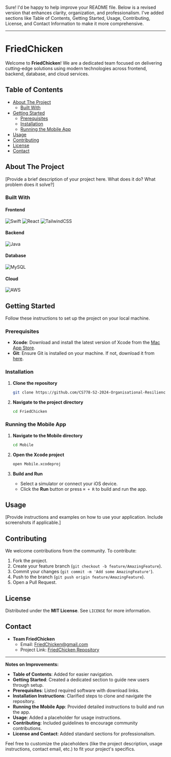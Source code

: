 Sure! I'd be happy to help improve your README file. Below is a revised version that enhances clarity, organization, and professionalism. I've added sections like Table of Contents, Getting Started, Usage, Contributing, License, and Contact Information to make it more comprehensive.

---

# FriedChicken

Welcome to **FriedChicken**! We are a dedicated team focused on delivering cutting-edge solutions using modern technologies across frontend, backend, database, and cloud services.

## Table of Contents

- [About The Project](#about-the-project)
  - [Built With](#built-with)
- [Getting Started](#getting-started)
  - [Prerequisites](#prerequisites)
  - [Installation](#installation)
  - [Running the Mobile App](#running-the-mobile-app)
- [Usage](#usage)
- [Contributing](#contributing)
- [License](#license)
- [Contact](#contact)

## About The Project

[Provide a brief description of your project here. What does it do? What problem does it solve?]

### Built With

#### Frontend

![Swift](https://img.shields.io/badge/Swift-F05138?style=for-the-badge&logo=swift&logoColor=white)
![React](https://img.shields.io/badge/React-20232A?style=for-the-badge&logo=react&logoColor=61DAFB)
![TailwindCSS](https://img.shields.io/badge/Tailwind_CSS-38B2AC?style=for-the-badge&logo=tailwind-css&logoColor=white)

#### Backend

![Java](https://img.shields.io/badge/Java-ED8B00?style=for-the-badge&logo=java&logoColor=white)

#### Database

![MySQL](https://img.shields.io/badge/MySQL-4479A1?style=for-the-badge&logo=mysql&logoColor=white)

#### Cloud

![AWS](https://img.shields.io/badge/AWS-232F3E?style=for-the-badge&logo=amazon-aws&logoColor=white)

## Getting Started

Follow these instructions to set up the project on your local machine.

### Prerequisites

- **Xcode**: Download and install the latest version of Xcode from the [Mac App Store](https://apps.apple.com/us/app/xcode/id497799835?mt=12).
- **Git**: Ensure Git is installed on your machine. If not, download it from [here](https://git-scm.com/downloads).

### Installation

1. **Clone the repository**

   ```bash
   git clone https://github.com/CS778-S2-2024-Organisational-Resilience/FriedChicken.git
   ```

2. **Navigate to the project directory**

   ```bash
   cd FriedChicken
   ```

### Running the Mobile App

1. **Navigate to the Mobile directory**

   ```bash
   cd Mobile
   ```

2. **Open the Xcode project**

   ```bash
   open Mobile.xcodeproj
   ```

3. **Build and Run**

   - Select a simulator or connect your iOS device.
   - Click the **Run** button or press `⌘ + R` to build and run the app.

## Usage

[Provide instructions and examples on how to use your application. Include screenshots if applicable.]

## Contributing

We welcome contributions from the community. To contribute:

1. Fork the project.
2. Create your feature branch (`git checkout -b feature/AmazingFeature`).
3. Commit your changes (`git commit -m 'Add some AmazingFeature'`).
4. Push to the branch (`git push origin feature/AmazingFeature`).
5. Open a Pull Request.

## License

Distributed under the **MIT License**. See `LICENSE` for more information.

## Contact

- **Team FriedChicken**
  - Email: [FriedChicken@gmail.com](mailto:FriedChicken@gmail.com)
  - Project Link: [FriedChicken Repository](https://github.com/CS778-S2-2024-Organisational-Resilience/FriedChicken)

---

**Notes on Improvements:**

- **Table of Contents**: Added for easier navigation.
- **Getting Started**: Created a dedicated section to guide new users through setup.
- **Prerequisites**: Listed required software with download links.
- **Installation Instructions**: Clarified steps to clone and navigate the repository.
- **Running the Mobile App**: Provided detailed instructions to build and run the app.
- **Usage**: Added a placeholder for usage instructions.
- **Contributing**: Included guidelines to encourage community contributions.
- **License and Contact**: Added standard sections for professionalism.

Feel free to customize the placeholders (like the project description, usage instructions, contact email, etc.) to fit your project's specifics.

